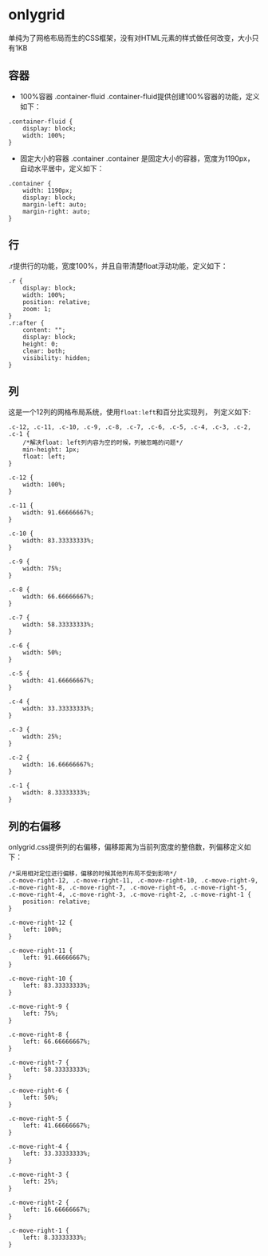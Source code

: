 # onlygrid
单纯为了网格布局而生的CSS框架，没有对HTML元素的样式做任何改变，大小只有1KB

## 容器
- 100%容器 .container-fluid
.container-fluid提供创建100%容器的功能，定义如下：
~~~
.container-fluid {
    display: block;
    width: 100%;
}
~~~
- 固定大小的容器 .container
.container 是固定大小的容器，宽度为1190px，自动水平居中，定义如下：
~~~
.container {
    width: 1190px;
    display: block;
    margin-left: auto;
    margin-right: auto;
}
~~~
## 行
.r提供行的功能，宽度100%，并且自带清楚float浮动功能，定义如下：
~~~
.r {
    display: block;
    width: 100%;
    position: relative;
    zoom: 1;
}
.r:after {
    content: "";
    display: block;
    height: 0;
    clear: both;
    visibility: hidden;
}
~~~
## 列
这是一个12列的网格布局系统，使用`float:left`和百分比实现列， 列定义如下:
~~~
.c-12, .c-11, .c-10, .c-9, .c-8, .c-7, .c-6, .c-5, .c-4, .c-3, .c-2, .c-1 {
    /*解决float: left列内容为空的时候，列被忽略的问题*/
    min-height: 1px;
    float: left;
}

.c-12 {
    width: 100%;
}

.c-11 {
    width: 91.66666667%;
}

.c-10 {
    width: 83.33333333%;
}

.c-9 {
    width: 75%;
}

.c-8 {
    width: 66.66666667%;
}

.c-7 {
    width: 58.33333333%;
}

.c-6 {
    width: 50%;
}

.c-5 {
    width: 41.66666667%;
}

.c-4 {
    width: 33.33333333%;
}

.c-3 {
    width: 25%;
}

.c-2 {
    width: 16.66666667%;
}

.c-1 {
    width: 8.33333333%;
}
~~~

## 列的右偏移
onlygrid.css提供列的右偏移，偏移距离为当前列宽度的整倍数，列偏移定义如下：
~~~
/*采用相对定位进行偏移，偏移的时候其他列布局不受到影响*/
.c-move-right-12, .c-move-right-11, .c-move-right-10, .c-move-right-9, .c-move-right-8, .c-move-right-7, .c-move-right-6, .c-move-right-5, .c-move-right-4, .c-move-right-3, .c-move-right-2, .c-move-right-1 {
    position: relative;
}

.c-move-right-12 {
    left: 100%;
}

.c-move-right-11 {
    left: 91.66666667%;
}

.c-move-right-10 {
    left: 83.33333333%;
}

.c-move-right-9 {
    left: 75%;
}

.c-move-right-8 {
    left: 66.66666667%;
}

.c-move-right-7 {
    left: 58.33333333%;
}

.c-move-right-6 {
    left: 50%;
}

.c-move-right-5 {
    left: 41.66666667%;
}

.c-move-right-4 {
    left: 33.33333333%;
}

.c-move-right-3 {
    left: 25%;
}

.c-move-right-2 {
    left: 16.66666667%;
}

.c-move-right-1 {
    left: 8.33333333%;
}
~~~
